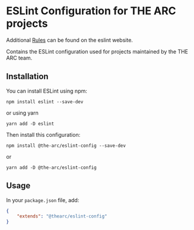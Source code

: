 # ESLint Configuration for THE ARC projects

Additional [Rules](https://eslint.org/docs/rules/) can be found on the eslint website.

Contains the ESLint configuration used for projects maintained by the THE ARC team.

## Installation

You can install ESLint using npm:

    npm install eslint --save-dev
or using yarn

    yarn add -D eslint

Then install this configuration:

    npm install @the-arc/eslint-config --save-dev
or

    yarn add -D @the-arc/eslint-config

## Usage

In your `package.json` file, add:

```json
{
    "extends": "@thearc/eslint-config"
}
```
